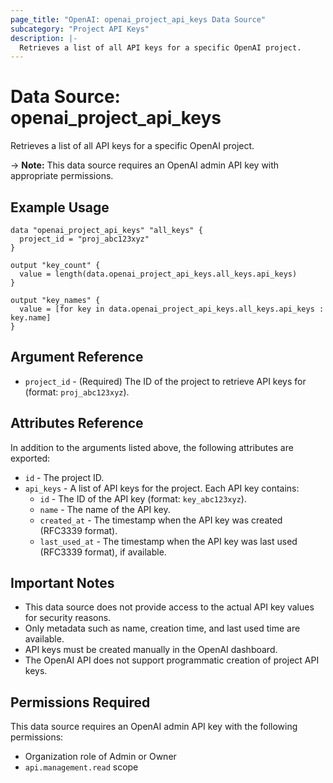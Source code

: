 ```yaml
---
page_title: "OpenAI: openai_project_api_keys Data Source"
subcategory: "Project API Keys"
description: |-
  Retrieves a list of all API keys for a specific OpenAI project.
---
```


# Data Source: openai_project_api_keys

Retrieves a list of all API keys for a specific OpenAI project.

-> **Note:** This data source requires an OpenAI admin API key with appropriate permissions.

## Example Usage

```hcl
data "openai_project_api_keys" "all_keys" {
  project_id = "proj_abc123xyz"
}

output "key_count" {
  value = length(data.openai_project_api_keys.all_keys.api_keys)
}

output "key_names" {
  value = [for key in data.openai_project_api_keys.all_keys.api_keys : key.name]
}
```

## Argument Reference

* `project_id` - (Required) The ID of the project to retrieve API keys for (format: `proj_abc123xyz`).

## Attributes Reference

In addition to the arguments listed above, the following attributes are exported:

* `id` - The project ID.
* `api_keys` - A list of API keys for the project. Each API key contains:
  * `id` - The ID of the API key (format: `key_abc123xyz`).
  * `name` - The name of the API key.
  * `created_at` - The timestamp when the API key was created (RFC3339 format).
  * `last_used_at` - The timestamp when the API key was last used (RFC3339 format), if available.

## Important Notes

* This data source does not provide access to the actual API key values for security reasons.
* Only metadata such as name, creation time, and last used time are available.
* API keys must be created manually in the OpenAI dashboard.
* The OpenAI API does not support programmatic creation of project API keys.

## Permissions Required

This data source requires an OpenAI admin API key with the following permissions:

* Organization role of Admin or Owner
* `api.management.read` scope 